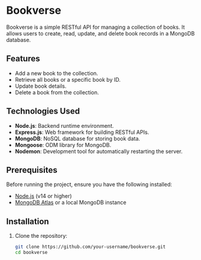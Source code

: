 # Bookverse

Bookverse is a simple RESTful API for managing a collection of books. It allows users to create, read, update, and delete book records in a MongoDB database.

## Features

- Add a new book to the collection.
- Retrieve all books or a specific book by ID.
- Update book details.
- Delete a book from the collection.

## Technologies Used

- **Node.js**: Backend runtime environment.
- **Express.js**: Web framework for building RESTful APIs.
- **MongoDB**: NoSQL database for storing book data.
- **Mongoose**: ODM library for MongoDB.
- **Nodemon**: Development tool for automatically restarting the server.

## Prerequisites

Before running the project, ensure you have the following installed:

- [Node.js](https://nodejs.org/) (v14 or higher)
- [MongoDB Atlas](https://www.mongodb.com/cloud/atlas) or a local MongoDB instance

## Installation

1. Clone the repository:
   ```bash
   git clone https://github.com/your-username/bookverse.git
   cd bookverse

